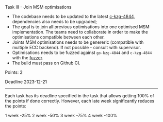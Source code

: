 Task III - Join MSM optimisations

* The codebase needs to be updated to the latest [c-kzg-4844](https://github.com/ethereum/c-kzg-4844), dependencies also needs to be upgraded;
* The goal is to join all previous optimisations into one optimised MSM implementation. The teams need to collaborate in order to make the optimisations compatible between each other.
* Joints MSM optimisations needs to be genereric (compatible with multiple ECC backend). If not possible - consult with supervisor.
* Optimisations needs to be fuzzed against `go-kzg-4844` and `c-kzg-4844` with the [fuzzer](https://github.com/jtraglia/kzg-fuzz).
* The build must pass on Github CI.
 
Points: 2

Deadline 2023-12-21

----------------------------------------------------------------

Each task has its deadline specified in the task that allows getting 100% of the points if done correctly. However, each late week significantly reduces the points:

1 week -25%
2 week -50%
3 week -75%
4 week -100%
